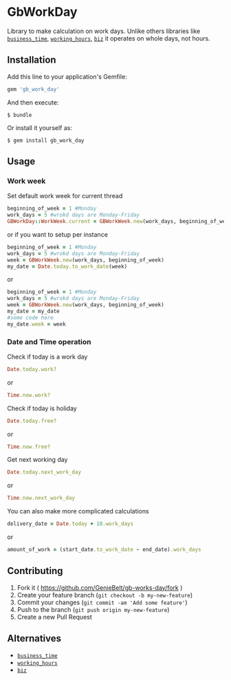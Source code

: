 # GbWorkDay

Library to make calculation on work days.
Unlike others libraries like [`business_time`](https://github.com/bokmann/business_time), 
[`working_hours`](https://github.com/Intrepidd/working_hours), [`biz`](https://github.com/zendesk/biz)
it operates on whole days, not hours. 

## Installation

Add this line to your application's Gemfile:

```ruby
gem 'gb_work_day'
```

And then execute:

    $ bundle

Or install it yourself as:

    $ gem install gb_work_day

## Usage

### Work week

Set default work week for current thread

```ruby
beginning_of_week = 1 #Monday 
work_days = 5 #wrokd days are Monday-Friday
GBWorkDay::WorkWeek.current = GBWorkWeek.new(work_days, beginning_of_week)
```

or if you want to setup per instance

```ruby
beginning_of_week = 1 #Monday 
work_days = 5 #wrokd days are Monday-Friday
week = GBWorkWeek.new(work_days, beginning_of_week)
my_date = Date.today.to_work_date(week)
```

or 

```ruby
beginning_of_week = 1 #Monday 
work_days = 5 #wrokd days are Monday-Friday
week = GBWorkWeek.new(work_days, beginning_of_week)
my_date = my_date
#some code here
my_date.week = week
```

### Date and Time operation

Check if today is a work day
 
```ruby
Date.today.work?
```

or

```ruby
Time.now.work?
```

Check if today is holiday

```ruby
Date.today.free?
```

or

```ruby
Time.now.free?
```

Get next working day

```ruby
Date.today.next_work_day
```

or

```ruby
Time.now.next_work_day
```


You can also make more complicated calculations

```ruby
delivery_date = Date.today + 10.work_days
```

or 

```ruby
amount_of_work = (start_date.to_work_date - end_date).work_days
```

## Contributing

1. Fork it ( https://github.com/GenieBelt/gb-works-day/fork )
2. Create your feature branch (`git checkout -b my-new-feature`)
3. Commit your changes (`git commit -am 'Add some feature'`)
4. Push to the branch (`git push origin my-new-feature`)
5. Create a new Pull Request

## Alternatives

* [`business_time`](https://github.com/bokmann/business_time)
* [`working_hours`](https://github.com/Intrepidd/working_hours)
* [`biz`](https://github.com/zendesk/biz)
